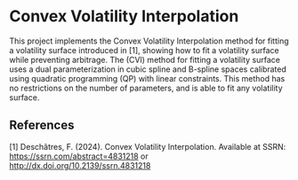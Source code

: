 # Convex Volatility Interpolation

This project implements the Convex Volatility Interpolation method for fitting a volatility surface introduced in [1], showing how to fit a volatility surface while preventing arbitrage.
The (CVI) method for fitting a volatility surface uses a dual parameterization in cubic spline and B-spline spaces calibrated using quadratic programming (QP) with linear constraints. 
This method has no restrictions on the number of parameters, and is able to fit any volatility surface.

## References
<a id="1">[1]</a> 
Deschâtres, F. (2024). 
Convex Volatility Interpolation.
Available at SSRN: https://ssrn.com/abstract=4831218 or http://dx.doi.org/10.2139/ssrn.4831218
